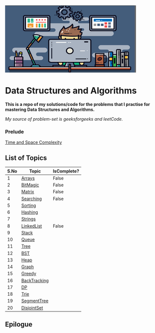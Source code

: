 ![dsa](src/main/resources/dsa.png)
# Data Structures and Algorithms

**This is a repo of my solutions/code for the problems that I practise for mastering Data Structures and Algorithms.**

_My source of problem-set is geeksforgeeks and leetCode._

### Prelude

[Time and Space Complexity](src/main/java/surya/practice/meta/README.md)


## List of Topics

|S.No|Topic|IsComplete?|
|---|---|---|
|1|[Arrays](src/main/java/surya/practice/geeks/arrays/README.md)|False|
|2|[BitMagic](src/main/java/surya/practice/geeks/bitmagic/README.md)|False|
|3|[Matrix](src/main/java/surya/practice/geeks/matrix/README.md)|False|
|4|[Searching](src/main/java/surya/practice/geeks/searching/README.md)|False|  
|5|[Sorting]()| |  
|6|[Hashing]()| |
|7|[Strings]()|  |  
 |8|[LinkedList]()| False| |  
 |9|[Stack]()| |
|10|[Queue]()| |  
|11|[Tree]()| |  
|12|[BST]()|  |  
|13|[Heap]()| |
|14|[Graph]()| |  
|15|[Greedy]()| |  
|16|[BackTracking]()| |
|17|[DP]()|  |  
|18|[Trie]()| |  
|19|[SegmentTree]()||  
|20|[DisjointSet]()| |


## Epilogue